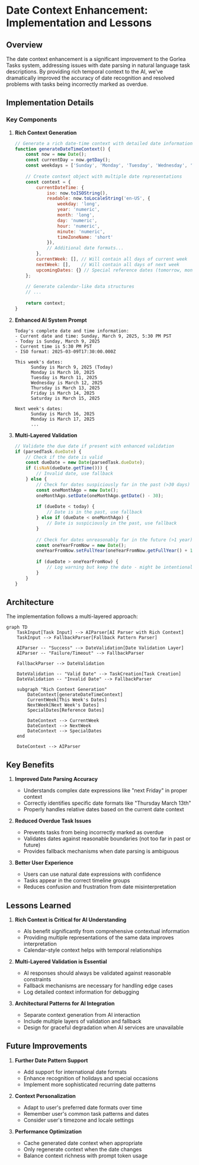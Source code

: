 # Date Context Enhancement: Implementation and Lessons

## Overview

The date context enhancement is a significant improvement to the Gorlea Tasks system, addressing issues with date parsing in natural language task descriptions. By providing rich temporal context to the AI, we've dramatically improved the accuracy of date recognition and resolved problems with tasks being incorrectly marked as overdue.

## Implementation Details

### Key Components

1. **Rich Context Generation**
   ```javascript
   // Generate a rich date-time context with detailed date information
   function generateDateTimeContext() {
       const now = new Date();
       const currentDay = now.getDay();
       const weekdays = ['Sunday', 'Monday', 'Tuesday', 'Wednesday', 'Thursday', 'Friday', 'Saturday'];
       
       // Create context object with multiple date representations
       const context = {
           currentDateTime: {
               iso: now.toISOString(),
               readable: now.toLocaleString('en-US', { 
                   weekday: 'long', 
                   year: 'numeric', 
                   month: 'long', 
                   day: 'numeric',
                   hour: 'numeric',
                   minute: 'numeric',
                   timeZoneName: 'short'
               }),
               // Additional date formats...
           },
           currentWeek: [], // Will contain all days of current week
           nextWeek: [],    // Will contain all days of next week
           upcomingDates: {} // Special reference dates (tomorrow, month boundaries)
       };
       
       // Generate calendar-like data structures
       // ...
       
       return context;
   }
   ```

2. **Enhanced AI System Prompt**
   ```
   Today's complete date and time information:
   - Current date and time: Sunday, March 9, 2025, 5:30 PM PST
   - Today is Sunday, March 9, 2025
   - Current time is 5:30 PM PST
   - ISO format: 2025-03-09T17:30:00.000Z

   This week's dates:
         Sunday is March 9, 2025 (Today)
         Monday is March 10, 2025
         Tuesday is March 11, 2025
         Wednesday is March 12, 2025
         Thursday is March 13, 2025
         Friday is March 14, 2025
         Saturday is March 15, 2025
         
   Next week's dates:
         Sunday is March 16, 2025
         Monday is March 17, 2025
         ...
   ```

3. **Multi-Layered Validation**
   ```javascript
   // Validate the due date if present with enhanced validation
   if (parsedTask.dueDate) {
       // Check if the date is valid
       const dueDate = new Date(parsedTask.dueDate);
       if (isNaN(dueDate.getTime())) {
           // Invalid date, use fallback
       } else {
           // Check for dates suspiciously far in the past (>30 days)
           const oneMonthAgo = new Date();
           oneMonthAgo.setDate(oneMonthAgo.getDate() - 30);
           
           if (dueDate < today) {
               // Date is in the past, use fallback
           } else if (dueDate < oneMonthAgo) {
               // Date is suspiciously in the past, use fallback
           }
           
           // Check for dates unreasonably far in the future (>1 year)
           const oneYearFromNow = new Date();
           oneYearFromNow.setFullYear(oneYearFromNow.getFullYear() + 1);
           
           if (dueDate > oneYearFromNow) {
               // Log warning but keep the date - might be intentional
           }
       }
   }
   ```

## Architecture

The implementation follows a multi-layered approach:

```mermaid
graph TD
    TaskInput[Task Input] --> AIParser[AI Parser with Rich Context]
    TaskInput --> FallbackParser[Fallback Pattern Parser]
    
    AIParser -- "Success" --> DateValidation[Date Validation Layer]
    AIParser -- "Failure/Timeout" --> FallbackParser
    
    FallbackParser --> DateValidation
    
    DateValidation -- "Valid Date" --> TaskCreation[Task Creation]
    DateValidation -- "Invalid Date" --> FallbackParser
    
    subgraph "Rich Context Generation"
        DateContext[generateDateTimeContext]
        CurrentWeek[This Week's Dates]
        NextWeek[Next Week's Dates]
        SpecialDates[Reference Dates]
        
        DateContext --> CurrentWeek
        DateContext --> NextWeek
        DateContext --> SpecialDates
    end
    
    DateContext --> AIParser
```

## Key Benefits

1. **Improved Date Parsing Accuracy**
   - Understands complex date expressions like "next Friday" in proper context
   - Correctly identifies specific date formats like "Thursday March 13th"
   - Properly handles relative dates based on the current date context

2. **Reduced Overdue Task Issues**
   - Prevents tasks from being incorrectly marked as overdue
   - Validates dates against reasonable boundaries (not too far in past or future)
   - Provides fallback mechanisms when date parsing is ambiguous

3. **Better User Experience**
   - Users can use natural date expressions with confidence
   - Tasks appear in the correct timeline groups
   - Reduces confusion and frustration from date misinterpretation

## Lessons Learned

1. **Rich Context is Critical for AI Understanding**
   - AIs benefit significantly from comprehensive contextual information
   - Providing multiple representations of the same data improves interpretation
   - Calendar-style context helps with temporal relationships

2. **Multi-Layered Validation is Essential**
   - AI responses should always be validated against reasonable constraints
   - Fallback mechanisms are necessary for handling edge cases
   - Log detailed context information for debugging

3. **Architectural Patterns for AI Integration**
   - Separate context generation from AI interaction
   - Include multiple layers of validation and fallback
   - Design for graceful degradation when AI services are unavailable

## Future Improvements

1. **Further Date Pattern Support**
   - Add support for international date formats
   - Enhance recognition of holidays and special occasions
   - Implement more sophisticated recurring date patterns

2. **Context Personalization**
   - Adapt to user's preferred date formats over time
   - Remember user's common task patterns and dates
   - Consider user's timezone and locale settings

3. **Performance Optimization**
   - Cache generated date context when appropriate
   - Only regenerate context when the date changes
   - Balance context richness with prompt token usage
